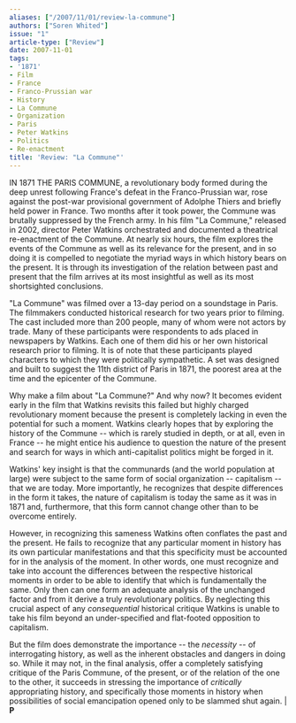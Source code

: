 ```yaml
---
aliases: ["/2007/11/01/review-la-commune"]
authors: ["Soren Whited"]
issue: "1"
article-type: ["Review"]
date: 2007-11-01
tags:
- '1871'
- Film
- France
- Franco-Prussian war
- History
- La Commune
- Organization
- Paris
- Peter Watkins
- Politics
- Re-enactment
title: 'Review: "La Commune"'
---
```


IN 1871 THE PARIS COMMUNE, a revolutionary body formed during the deep unrest following France's defeat in the Franco-Prussian war, rose against the post-war provisional government of Adolphe Thiers and briefly held power in France. Two months after it took power, the Commune was brutally suppressed by the French army. In his film "La Commune," released in 2002, director Peter Watkins orchestrated and documented a theatrical re-enactment of the Commune. At nearly six hours, the film explores the events of the Commune as well as its relevance for the present, and in so doing it is compelled to negotiate the myriad ways in which history bears on the present. It is through its investigation of the relation between past and present that the film arrives at its most insightful as well as its most shortsighted conclusions.

"La Commune" was filmed over a 13-day period on a soundstage in Paris. The filmmakers conducted historical research for two years prior to filming. The cast included more than 200 people, many of whom were not actors by trade. Many of these participants were respondents to ads placed in newspapers by Watkins. Each one of them did his or her own historical research prior to filming. It is of note that these participants played characters to which they were politically sympathetic. A set was designed and built to suggest the 11th district of Paris in 1871, the poorest area at the time and the epicenter of the Commune.

Why make a film about "La Commune?" And why now? It becomes evident early in the film that Watkins revisits this failed but highly charged revolutionary moment because the present is completely lacking in even the potential for such a moment. Watkins clearly hopes that by exploring the history of the Commune -- which is rarely studied in depth, or at all, even in France -- he might entice his audience to question the nature of the present and search for ways in which anti-capitalist politics might be forged in it.

Watkins' key insight is that the communards (and the world population at large) were subject to the same form of social organization -- capitalism -- that we are today. More importantly, he recognizes that despite differences in the form it takes, the nature of capitalism is today the same as it was in 1871 and, furthermore, that this form cannot change other than to be overcome entirely.

However, in recognizing this sameness Watkins often conflates the past and the present. He fails to recognize that any particular moment in history has its own particular manifestations and that this specificity must be accounted for in the analysis of the moment. In other words, one must recognize and take into account the differences between the respective historical moments in order to be able to identify that which is fundamentally the same. Only then can one form an adequate analysis of the unchanged factor and from it derive a truly revolutionary politics. By neglecting this crucial aspect of any *consequential* historical critique Watkins is unable to take his film beyond an under-specified and flat-footed opposition to capitalism.

But the film does demonstrate the importance -- the *necessity* -- of interrogating history, as well as the inherent obstacles and dangers in doing so. While it may not, in the final analysis, offer a completely satisfying critique of the Paris Commune, of the present, or of the relation of the one to the other, it succeeds in stressing the importance of *critically* appropriating history, and specifically those moments in history when possibilities of social emancipation opened only to be slammed shut again. | **P**
